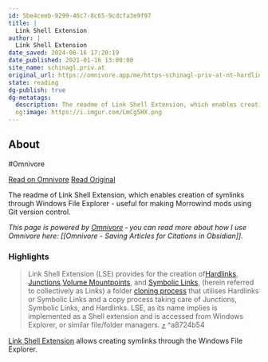 ```yaml
---
id: 5be4ceeb-9299-46c7-8c65-9cdcfa3e9f97
title: |
  Link Shell Extension
author: |
  Link Shell Extension
date_saved: 2024-06-16 17:20:19
date_published: 2021-01-16 13:00:00
site_name: schinagl.priv.at
original_url: https://omnivore.app/me/https-schinagl-priv-at-nt-hardlinkshellext-linkshellextension-ht-1901f7d298d
state: reading
dg-publish: true
dg-metatags:
  description: The readme of Link Shell Extension, which enables creation of symlinks through Windows File Explorer - useful for making Morrowind mods using Git version control.
  og:image: https://i.imgur.com/LmCg5HX.png
---
```


## About

#Omnivore

[Read on Omnivore](https://omnivore.app/me/https-schinagl-priv-at-nt-hardlinkshellext-linkshellextension-ht-1901f7d298d)
[Read Original](https://schinagl.priv.at/nt/hardlinkshellext/linkshellextension.html)

The readme of Link Shell Extension, which enables creation of symlinks through Windows File Explorer - useful for making Morrowind mods using Git version control.

_This page is powered by [Omnivore](https://omnivore.app) ‐ you can read more about how I use Omnivore here: [[Omnivore - Saving Articles for Citations in Obsidian]]._

### Highlights

> Link Shell Extension (LSE) provides for the creation of[Hardlinks](#hardlinks), [Junctions](#junctions),[Volume Mountpoints](#volumemountpoint), and [Symbolic Links](#symboliclinks), (herein referred to collectively as Links) a folder [cloning process](#hardlinkclones) that utilises Hardlinks or Symbolic Links and a copy process taking care of Junctions, Symbolic Links, and Hardlinks. LSE, as its name implies is implemented as a Shell extension and is accessed from Windows Explorer, or similar file/folder managers. [⤴️](https://omnivore.app/me/https-schinagl-priv-at-nt-hardlinkshellext-linkshellextension-ht-1901f7d298d#a8724b54-ef9c-4cfc-a3ab-9a482a6da556)  ^a8724b54

[Link Shell Extension](https://schinagl.priv.at/nt/hardlinkshellext/linkshellextension.html) allows creating symlinks through the Windows File Explorer.

